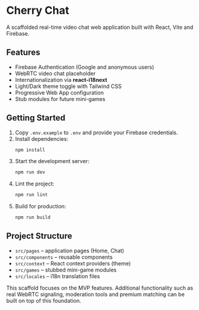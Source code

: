 # Cherry Chat

A scaffolded real-time video chat web application built with React, Vite and Firebase.

## Features

- Firebase Authentication (Google and anonymous users)
- WebRTC video chat placeholder
- Internationalization via **react-i18next**
- Light/Dark theme toggle with Tailwind CSS
- Progressive Web App configuration
- Stub modules for future mini-games

## Getting Started

1. Copy `.env.example` to `.env` and provide your Firebase credentials.
2. Install dependencies:
   ```bash
   npm install
   ```
3. Start the development server:
   ```bash
   npm run dev
   ```
4. Lint the project:
   ```bash
   npm run lint
   ```
5. Build for production:
   ```bash
   npm run build
   ```

## Project Structure

- `src/pages` – application pages (Home, Chat)
- `src/components` – reusable components
- `src/context` – React context providers (theme)
- `src/games` – stubbed mini-game modules
- `src/locales` – i18n translation files

This scaffold focuses on the MVP features. Additional functionality such as
real WebRTC signaling, moderation tools and premium matching can be built on top
of this foundation.

